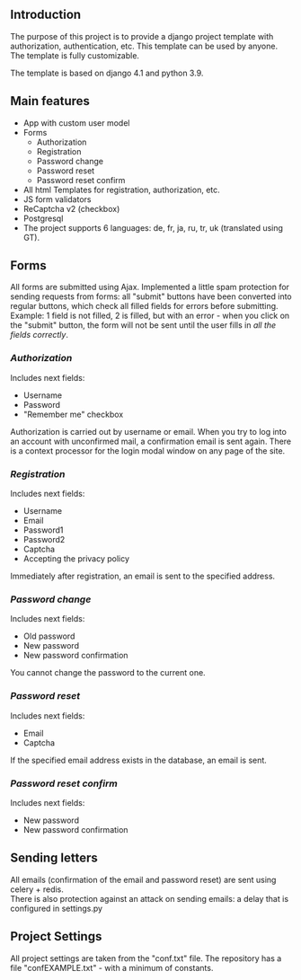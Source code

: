 ## Introduction

The purpose of this project is to provide a django project template with authorization, authentication, etc. This template can be used by anyone. The template is fully customizable.

The template is based on django 4.1 and python 3.9.

## Main features
- App with custom user model
- Forms
  - Authorization
  - Registration
  - Password change
  - Password reset 
  - Password reset confirm
- All html Templates for registration, authorization, etc.
- JS form validators
- ReCaptcha v2 (checkbox)
- Postgresql
- The project supports 6 languages: de, fr, ja, ru, tr, uk (translated using GT).

## Forms

All forms are submitted using Ajax. Implemented a little spam protection for sending requests from forms:
all "submit" buttons have been converted into regular buttons, which check all filled fields for errors before submitting. Example: 1 field is not filled, 2 is filled, but with an error - when you click on the "submit" button, the form will not be sent until the user fills in *all the fields correctly*.

### *Authorization*

Includes next fields:
- Username
- Password
- "Remember me" checkbox

Authorization is carried out by username or email. When you try to log into an account with unconfirmed mail, a confirmation email is sent again. There is a context processor for the login modal window on any page of the site.

### *Registration*

Includes next fields: 
- Username
- Email
- Password1
- Password2
- Captcha
- Accepting the privacy policy

Immediately after registration, an email is sent to the specified address.

### *Password change*

Includes next fields:
- Old password
- New password
- New password confirmation

You cannot change the password to the current one.

### *Password reset*

Includes next fields:
- Email
- Captcha

If the specified email address exists in the database, an email is sent.

### *Password reset confirm*

Includes next fields:
- New password
- New password confirmation

## Sending letters

All emails (confirmation of the email and password reset) are sent using celery + redis.<br>
There is also protection against an attack on sending emails: a delay that is configured in settings.py

## Project Settings
All project settings are taken from the "conf.txt" file.
The repository has a file "confEXAMPLE.txt" - with a minimum of constants.
